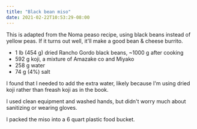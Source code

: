 ```yaml
---
title: "Black bean miso"
date: 2021-02-22T10:53:29-08:00
---
```


This is adapted from the Noma peaso recipe, using black beans instead of yellow peas. If it turns out well, it'll make a good bean & cheese burrito.

- 1 lb (454 g) dried Rancho Gordo black beans, ~1000 g after cooking 
- 592 g koji, a mixture of Amazake co and Miyako 
- 258 g water
- 74 g (4%) salt

I found that I needed to add the extra water, likely because I'm using dried koji rather than freash koji as in the book.

I used clean equipment and washed hands, but didn't worry much about sanitizing or wearing gloves.

I packed the miso into a 6 quart plastic food bucket.


